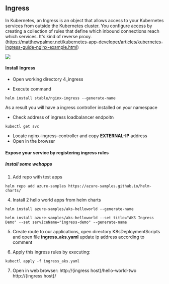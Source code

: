## Ingress
In Kubernetes, an Ingress is an object that allows access to your Kubernetes services from outside the Kubernetes cluster. You configure access by creating a collection of rules that define which inbound connections reach which services. It's kind of reverse proxy.
(https://matthewpalmer.net/kubernetes-app-developer/articles/kubernetes-ingress-guide-nginx-example.html)

![](https://miro.medium.com/max/1294/1*RX1ZjiDaXIChc2b_5OYIww.png)

#### Install Ingress 

* Open working directory 4_ingress 

* Execute command 
``` 
helm install stable/nginx-ingress --generate-name
```
As a result you will have a ingress controller installed on your namespace

* Check address of ingress loadbalancer endpoitn
```
kubectl get svc
```
* Locate nginx-ingress-controller and copy **EXTERNAL-IP** address
* Open in the browser  

#### Expose your service by registering ingress rules

##### Install some webapps

1.  Add repo with test apps 
```
helm repo add azure-samples https://azure-samples.github.io/helm-charts/
```

4. Install 2 hello world apps from helm charts
```
helm install azure-samples/aks-helloworld --generate-name
```

```
helm install azure-samples/aks-helloworld --set title="AKS Ingress Demo" --set serviceName="ingress-demo" --generate-name
```

5. Create route to our applications, open directory K8sDeploymentScripts and open file **ingress_aks.yaml** update ip address according to comment

6. Apply this ingress rules by executing:

```
kubectl apply -f ingress_aks.yaml
```

7. Open in web browser:
   http://{ingress host}/hello-world-two
   http://{ingress host}/
